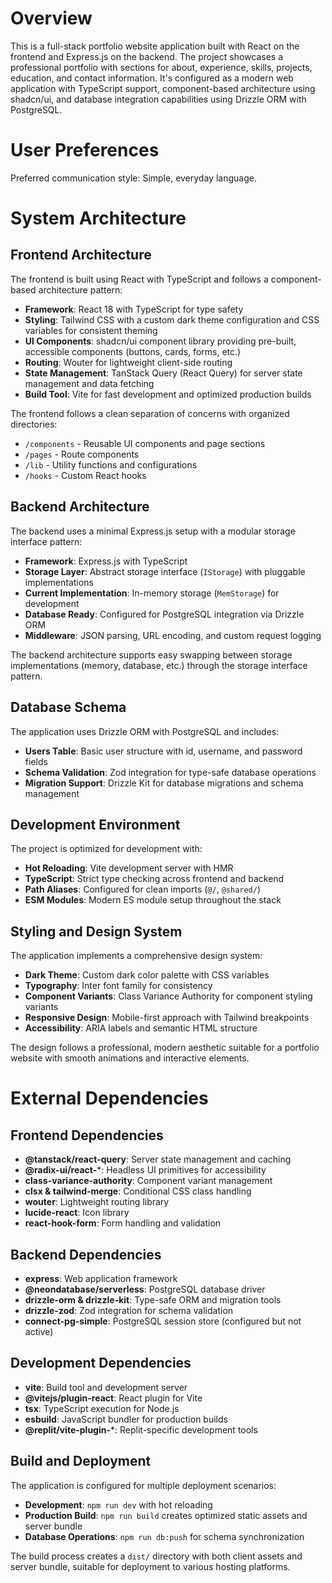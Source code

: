 # Overview

This is a full-stack portfolio website application built with React on the frontend and Express.js on the backend. The project showcases a professional portfolio with sections for about, experience, skills, projects, education, and contact information. It's configured as a modern web application with TypeScript support, component-based architecture using shadcn/ui, and database integration capabilities using Drizzle ORM with PostgreSQL.

# User Preferences

Preferred communication style: Simple, everyday language.

# System Architecture

## Frontend Architecture

The frontend is built using React with TypeScript and follows a component-based architecture pattern:

- **Framework**: React 18 with TypeScript for type safety
- **Styling**: Tailwind CSS with a custom dark theme configuration and CSS variables for consistent theming
- **UI Components**: shadcn/ui component library providing pre-built, accessible components (buttons, cards, forms, etc.)
- **Routing**: Wouter for lightweight client-side routing
- **State Management**: TanStack Query (React Query) for server state management and data fetching
- **Build Tool**: Vite for fast development and optimized production builds

The frontend follows a clean separation of concerns with organized directories:
- `/components` - Reusable UI components and page sections
- `/pages` - Route components
- `/lib` - Utility functions and configurations
- `/hooks` - Custom React hooks

## Backend Architecture

The backend uses a minimal Express.js setup with a modular storage interface pattern:

- **Framework**: Express.js with TypeScript
- **Storage Layer**: Abstract storage interface (`IStorage`) with pluggable implementations
- **Current Implementation**: In-memory storage (`MemStorage`) for development
- **Database Ready**: Configured for PostgreSQL integration via Drizzle ORM
- **Middleware**: JSON parsing, URL encoding, and custom request logging

The backend architecture supports easy swapping between storage implementations (memory, database, etc.) through the storage interface pattern.

## Database Schema

The application uses Drizzle ORM with PostgreSQL and includes:

- **Users Table**: Basic user structure with id, username, and password fields
- **Schema Validation**: Zod integration for type-safe database operations
- **Migration Support**: Drizzle Kit for database migrations and schema management

## Development Environment

The project is optimized for development with:

- **Hot Reloading**: Vite development server with HMR
- **TypeScript**: Strict type checking across frontend and backend
- **Path Aliases**: Configured for clean imports (`@/`, `@shared/`)
- **ESM Modules**: Modern ES module setup throughout the stack

## Styling and Design System

The application implements a comprehensive design system:

- **Dark Theme**: Custom dark color palette with CSS variables
- **Typography**: Inter font family for consistency
- **Component Variants**: Class Variance Authority for component styling variants
- **Responsive Design**: Mobile-first approach with Tailwind breakpoints
- **Accessibility**: ARIA labels and semantic HTML structure

The design follows a professional, modern aesthetic suitable for a portfolio website with smooth animations and interactive elements.

# External Dependencies

## Frontend Dependencies

- **@tanstack/react-query**: Server state management and caching
- **@radix-ui/react-***: Headless UI primitives for accessibility
- **class-variance-authority**: Component variant management
- **clsx & tailwind-merge**: Conditional CSS class handling
- **wouter**: Lightweight routing library
- **lucide-react**: Icon library
- **react-hook-form**: Form handling and validation

## Backend Dependencies

- **express**: Web application framework
- **@neondatabase/serverless**: PostgreSQL database driver
- **drizzle-orm & drizzle-kit**: Type-safe ORM and migration tools
- **drizzle-zod**: Zod integration for schema validation
- **connect-pg-simple**: PostgreSQL session store (configured but not active)

## Development Dependencies

- **vite**: Build tool and development server
- **@vitejs/plugin-react**: React plugin for Vite
- **tsx**: TypeScript execution for Node.js
- **esbuild**: JavaScript bundler for production builds
- **@replit/vite-plugin-***: Replit-specific development tools

## Build and Deployment

The application is configured for multiple deployment scenarios:

- **Development**: `npm run dev` with hot reloading
- **Production Build**: `npm run build` creates optimized static assets and server bundle
- **Database Operations**: `npm run db:push` for schema synchronization

The build process creates a `dist/` directory with both client assets and server bundle, suitable for deployment to various hosting platforms.